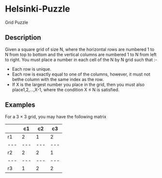 # Helsinki-Puzzle
Grid Puzzle
## Description
Given a square grid of size N, where the horizontal rows are numbered 1 to N from
top to bottom and the vertical columns are numbered 1 to N from left to right.
You must place a number in each cell of the N by N grid such that :-
* Each row is unique.<br/>
* Each row is exactly equal to one of the columns, however, it must not bethe column with the same index as the row.<br/>
* If X is the largest number you place in the grid, then you must also place1,2,...,X-1, where the condition X ≤ N is satisfied.<br/>
## Examples
For a 3 × 3 grid, you may have the following matrix

|  | c1 | c2 | c3 |
|---|---|---|---|
| r1 | 2 | 1 | 2 |
|---|---|---|---|
| r2 | 2 | 2 | 1 |
|---|---|---|---|
| r3 | 1 | 2 | 2 |




